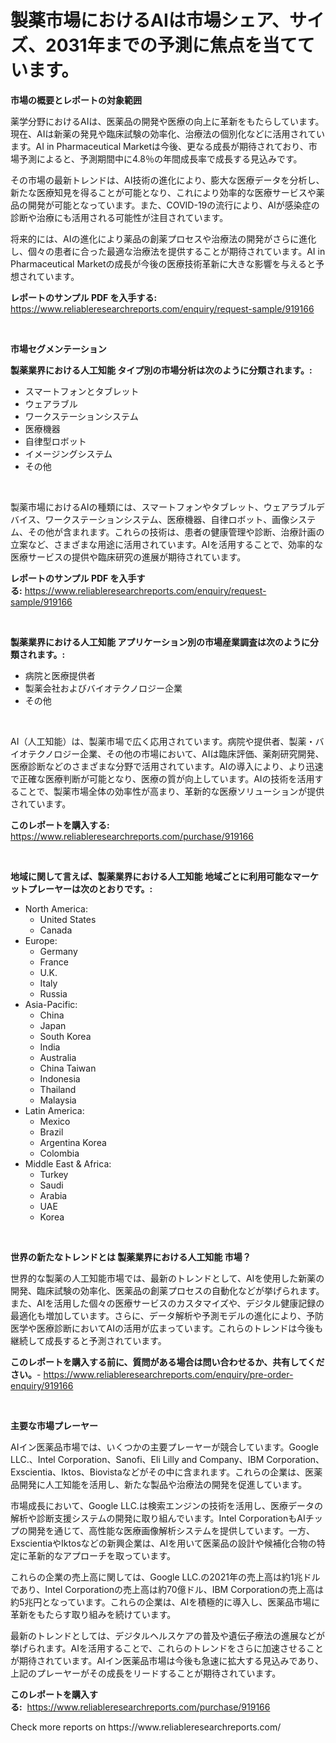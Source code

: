 <p><h1>製薬市場におけるAIは市場シェア、サイズ、2031年までの予測に焦点を当てています。</h1></p><p><strong>市場の概要とレポートの対象範囲</strong></p>
<p><p>薬学分野におけるAIは、医薬品の開発や医療の向上に革新をもたらしています。現在、AIは新薬の発見や臨床試験の効率化、治療法の個別化などに活用されています。AI in Pharmaceutical Marketは今後、更なる成長が期待されており、市場予測によると、予測期間中に4.8％の年間成長率で成長する見込みです。</p><p>その市場の最新トレンドは、AI技術の進化により、膨大な医療データを分析し、新たな医療知見を得ることが可能となり、これにより効率的な医療サービスや薬品の開発が可能となっています。また、COVID-19の流行により、AIが感染症の診断や治療にも活用される可能性が注目されています。</p><p>将来的には、AIの進化により薬品の創薬プロセスや治療法の開発がさらに進化し、個々の患者に合った最適な治療法を提供することが期待されています。AI in Pharmaceutical Marketの成長が今後の医療技術革新に大きな影響を与えると予想されています。</p></p>
<p><strong>レポートのサンプル PDF を入手する:</strong> <a href="https://www.reliableresearchreports.com/enquiry/request-sample/919166">https://www.reliableresearchreports.com/enquiry/request-sample/919166</a></p>
<p>&nbsp;</p>
<p><strong>市場セグメンテーション</strong></p>
<p><strong>製薬業界における人工知能 タイプ別の市場分析は次のように分類されます。:</strong></p>
<p><ul><li>スマートフォンとタブレット</li><li>ウェアラブル</li><li>ワークステーションシステム</li><li>医療機器</li><li>自律型ロボット</li><li>イメージングシステム</li><li>その他</li></ul></p>
<p>&nbsp;</p>
<p><p>製薬市場におけるAIの種類には、スマートフォンやタブレット、ウェアラブルデバイス、ワークステーションシステム、医療機器、自律ロボット、画像システム、その他が含まれます。これらの技術は、患者の健康管理や診断、治療計画の立案など、さまざまな用途に活用されています。AIを活用することで、効率的な医療サービスの提供や臨床研究の進展が期待されています。</p></p>
<p><strong>レポートのサンプル PDF を入手する:</strong>&nbsp;<a href="https://www.reliableresearchreports.com/enquiry/request-sample/919166">https://www.reliableresearchreports.com/enquiry/request-sample/919166</a></p>
<p>&nbsp;</p>
<p><strong> 製薬業界における人工知能 アプリケーション別の市場産業調査は次のように分類されます。:</strong></p>
<p><ul><li>病院と医療提供者</li><li>製薬会社およびバイオテクノロジー企業</li><li>その他</li></ul></p>
<p>&nbsp;</p>
<p><p>AI（人工知能）は、製薬市場で広く応用されています。病院や提供者、製薬・バイオテクノロジー企業、その他の市場において、AIは臨床評価、薬剤研究開発、医療診断などのさまざまな分野で活用されています。AIの導入により、より迅速で正確な医療判断が可能となり、医療の質が向上しています。AIの技術を活用することで、製薬市場全体の効率性が高まり、革新的な医療ソリューションが提供されています。</p></p>
<p><strong>このレポートを購入する:</strong>&nbsp; <a href="https://www.reliableresearchreports.com/purchase/919166">https://www.reliableresearchreports.com/purchase/919166</a></p>
<p>&nbsp;</p>
<p><strong>地域に関して言えば、製薬業界における人工知能 地域ごとに利用可能なマーケットプレーヤーは次のとおりです。:</strong></p>
<p><ul>
    <li>
        North America:
        <ul>
            <li>United States</li>
            <li>Canada</li>
        </ul>
    </li>
    <li>
        Europe:
        <ul>
            <li>Germany</li>
            <li>France</li>
            <li>U.K.</li>
            <li>Italy</li>
            <li>Russia</li>
        </ul>
    </li>
    <li>
        Asia-Pacific:
        <ul>
            <li>China</li>
            <li>Japan</li>
            <li>South Korea</li>
            <li>India</li>
            <li>Australia</li>
            <li>China Taiwan</li>
            <li>Indonesia</li>
            <li>Thailand</li>
            <li>Malaysia</li>
        </ul>
    </li>
    <li>
        Latin America:
        <ul>
            <li>Mexico</li>
            <li>Brazil</li>
            <li>Argentina Korea</li>
            <li>Colombia</li>
        </ul>
    </li>
    <li>
        Middle East & Africa:
        <ul>
            <li>Turkey</li>
            <li>Saudi</li>
            <li>Arabia</li>
            <li>UAE</li>
            <li>Korea</li>
        </ul>
    </li>
    </ul></p>
<p>&nbsp;</p>
<p><strong>世界の新たなトレンドとは 製薬業界における人工知能 市場？</strong></p>
<p><p>世界的な製薬の人工知能市場では、最新のトレンドとして、AIを使用した新薬の開発、臨床試験の効率化、医薬品の創薬プロセスの自動化などが挙げられます。また、AIを活用した個々の医療サービスのカスタマイズや、デジタル健康記録の最適化も増加しています。さらに、データ解析や予測モデルの進化により、予防医学や医療診断においてAIの活用が広まっています。これらのトレンドは今後も継続して成長すると予測されています。</p></p>
<p><strong>このレポートを購入する前に、質問がある場合は問い合わせるか、共有してください。</strong>- <a href="https://www.reliableresearchreports.com/enquiry/pre-order-enquiry/919166">https://www.reliableresearchreports.com/enquiry/pre-order-enquiry/919166</a></p>
<p>&nbsp;</p>
<p><strong>主要な市場プレーヤー</strong></p>
<p><p>AIイン医薬品市場では、いくつかの主要プレーヤーが競合しています。Google LLC.、Intel Corporation、Sanofi、Eli Lilly and Company、IBM Corporation、Exscientia、Iktos、Biovistaなどがその中に含まれます。これらの企業は、医薬品開発に人工知能を活用し、新たな製品や治療法の開発を促進しています。</p><p>市場成長において、Google LLC.は検索エンジンの技術を活用し、医療データの解析や診断支援システムの開発に取り組んでいます。Intel CorporationもAIチップの開発を通じて、高性能な医療画像解析システムを提供しています。一方、ExscientiaやIktosなどの新興企業は、AIを用いて医薬品の設計や候補化合物の特定に革新的なアプローチを取っています。</p><p>これらの企業の売上高に関しては、Google LLC.の2021年の売上高は約1兆ドルであり、Intel Corporationの売上高は約70億ドル、IBM Corporationの売上高は約5兆円となっています。これらの企業は、AIを積極的に導入し、医薬品市場に革新をもたらす取り組みを続けています。</p><p>最新のトレンドとしては、デジタルヘルスケアの普及や遺伝子療法の進展などが挙げられます。AIを活用することで、これらのトレンドをさらに加速させることが期待されています。AIイン医薬品市場は今後も急速に拡大する見込みであり、上記のプレーヤーがその成長をリードすることが期待されています。</p></p>
<p><strong>このレポートを購入する:</strong>&nbsp;&nbsp;<a href="https://www.reliableresearchreports.com/purchase/919166">https://www.reliableresearchreports.com/purchase/919166</a></p>
<p>Check more reports on https://www.reliableresearchreports.com/</p>